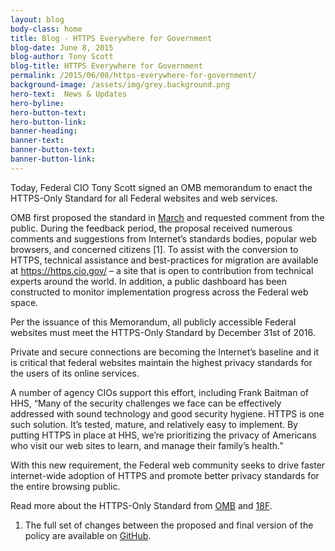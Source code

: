 ```yaml
---
layout: blog
body-class: home
title: Blog - HTTPS Everywhere for Government
blog-date: June 8, 2015
blog-author: Tony Scott	
blog-title: HTTPS Everywhere for Government
permalink: /2015/06/08/https-everywhere-for-government/
background-image: /assets/img/grey.background.png
hero-text:  News & Updates
hero-byline:
hero-button-text: 
hero-button-link: 
banner-heading: 
banner-text: 
banner-button-text: 
banner-button-link: 
---
```

Today, Federal CIO Tony Scott signed an OMB memorandum to enact the HTTPS-Only Standard for all Federal websites and web services.

OMB first proposed the standard in <A HREF="https://https.cio.gov/">March</A> and requested comment from the public. During the feedback period, the proposal received numerous comments and suggestions from Internet’s standards bodies, popular web browsers, and concerned citizens  [1]. To assist with the conversion to HTTPS, technical assistance and best-practices for migration are available at https://https.cio.gov/ – a site that is open to contribution from technical experts around the world. In addition, a public dashboard has been constructed to monitor implementation progress across the Federal web space.

Per the issuance of this Memorandum, all publicly accessible Federal websites must meet the HTTPS-Only Standard by December 31st of 2016.

Private and secure connections are becoming the Internet’s baseline and it is critical that federal websites maintain the highest privacy standards for the users of its online services.

A number of agency CIOs support this effort, including Frank Baitman of HHS, “Many of the security challenges we face can be effectively addressed with sound technology and good security hygiene. HTTPS is one such solution. It’s tested, mature, and relatively easy to implement. By putting HTTPS in place at HHS, we’re prioritizing the privacy of Americans who visit our web sites to learn, and manage their family’s health.”

With this new requirement, the Federal web community seeks to drive faster internet-wide adoption of HTTPS and promote better privacy standards for the entire browsing public.

Read more about the HTTPS-Only Standard from <A HREF="https://www.whitehouse.gov/blog/2015/06/08/https-everywhere-government">OMB</A> and <A HREF="https://18f.gsa.gov/2015/06/08/the-us-government-is-moving-to-https-everywhere">18F</A>.


1. The full set of changes between the proposed and final version of the policy are available on <A HREF="https://github.com/gsa/https/issues">GitHub</A>.
